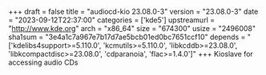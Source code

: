 +++
draft = false
title = "audiocd-kio 23.08.0-3"
version = "23.08.0-3"
date = "2023-09-12T22:37:00"
categories = ['kde5']
upstreamurl = "http://www.kde.org"
arch = "x86_64"
size = "674300"
usize = "2496008"
sha1sum = "3e4a1c7a967e7b17d7ae5bcb01ed0bc7651ccf10"
depends = "['kdelibs4support>=5.110.0', 'kcmutils>=5.110.0', 'libkcddb>=23.08.0', 'libkcompactdisc>=23.08.0', 'cdparanoia', 'flac>=1.4.0']"
+++
Kioslave for accessing audio CDs